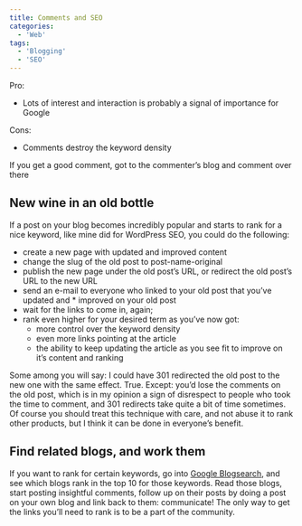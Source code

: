 ```yaml
---
title: Comments and SEO
categories:
  - 'Web'
tags:
  - 'Blogging'
  - 'SEO'
---
```

Pro:

* Lots of interest and interaction is probably a signal of importance for Google

Cons:

* Comments destroy the keyword density

If you get a good comment, got to the commenter’s blog and comment over there

## New wine in an old bottle

If a post on your blog becomes incredibly popular and starts to rank for a nice keyword, like mine did for WordPress SEO, you could do the following:

* create a new page with updated and improved content
* change the slug of the old post to post-name-original
* publish the new page under the old post’s URL, or redirect the old post’s URL to the new URL
* send an e-mail to everyone who linked to your old post that you’ve updated and * improved on your old post
* wait for the links to come in, again;
* rank even higher for your desired term as you’ve now got:
    * more control over the keyword density
    * even more links pointing at the article
    * the ability to keep updating the article as you see fit to improve on it’s content and ranking

Some among you will say: I could have 301 redirected the old post to the new one with the same effect. True. Except: you’d lose the comments on the old post, which is in my opinion a sign of disrespect to people who took the time to comment, and 301 redirects take quite a bit of time sometimes. Of course you should treat this technique with care, and not abuse it to rank other products, but I think it can be done in everyone’s benefit.

## Find related blogs, and work them

If you want to rank for certain keywords, go into [Google Blogsearch](https://www.google.com/blogsearch), and see which blogs rank in the top 10 for those keywords. Read those blogs, start posting insightful comments, follow up on their posts by doing a post on your own blog and link back to them: communicate! The only way to get the links you’ll need to rank is to be a part of the community.
